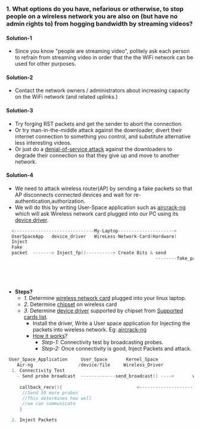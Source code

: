 ### 1. What options do you have, nefarious or otherwise, to stop people on a wireless network you are also on (but have no admin rights to) from hogging bandwidth by streaming videos?
#### Solution-1
- Since you know "people are streaming video", politely ask each person to refrain from streaming video in order that the the WiFi network can be used for other purposes.

#### Solution-2
- Contact the network owners / administrators about increasing capacity on the WiFi network (and related uplinks.)

#### Solution-3
- Try forging RST packets and get the sender to abort the connection. 
- Or try man-in-the-middle attack against the downloader, divert their internet connection to something you control, and substitute alternative less interesting videos.
- Or just do a [denial-of-service attack](https://sites.google.com/site/amitinterviewpreparation/networking/layer3/security) against the downloaders to degrade their connection so that they give up and move to another network.

#### Solution-4
- We need to attack wireless router(AP) by sending a fake packets so that AP disconnects connected devices and wait for re-authentication,authorization.
- We will do this by writing User-Space application such as [aircrack-ng](https://www.aircrack-ng.org/) which will ask Wireless network card plugged into our PC using its [device driver](/Device_Drivers/Linux).
```c
  <------------------------------My-Laptop--------------------->
  UserSpaceApp   device_driver   WireLess-Network-Card(Hardware)
  Inject 
  Fake
  packet  -------> Inject_fp()----------> Create Bits & send
                                                        --------fake_packet---->   Wireless_Network   Router(AP)
                                                                                                     Cuts channel with all users
                                                                                                     Re-authenticate
                                                                                                     Re-authorize
                  
```
- **Steps?**
  - *1.* Determine [wireless network card](Wireless_Network/Wireless_Network_card.md) plugged into your linux laptop.
  - *2.* Determine [chipset](Wireless_Network/Wireless_Network_card.md) on wireless card
  - *3.* Determine [device driver](/Device_Drivers/Linux) supported by chipset from [Supported cards list](https://wireless.wiki.kernel.org/en/users/drivers).
    - Install the driver, Write a User space application for Injecting the packets into wireless network. Eg: [aircrack-ng](https://www.aircrack-ng.org/)
    - [How it works](https://www.aircrack-ng.org/doku.php?id=injection_test)?
      - *Step-1:* Connectivity test by broadcasting probes.
      - *Step-2:* Once connectivity is good, Inject Packets and attack.
```c
 User_Space_Application     User_Space       Kernel_Space    
    Air-ng                 /device/file     Wireless_Driver
  1. Connectivity Test
    - Send probe broadcast  -------------send_broadcast() ---->       wireless network  ---> Access_Point
                                                                                                 Router
     callback_recv(){                            <-----------------------ACK----------------------
      //Send 30 more probes
      //This determines how well
      //we can communicate
     }      

  2. Inject Packets
```


